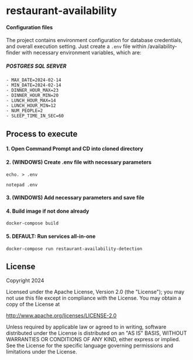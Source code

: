 # restaurant-availability

#### Configuration files

The project contains environment configuration for database credentials, and overall execution setting. Just create a `.env` file within /availability-finder with necessary environment variables, which are:

##### POSTGRES SQL SERVER
    - MAX_DATE=2024-02-14
    - MIN_DATE=2024-02-14
    - DINNER_HOUR_MAX=23
    - DINNER_HOUR_MIN=20
    - LUNCH_HOUR_MAX=14
    - LUNCH_HOUR_MIN=12
    - NUM_PEOPLE=2
    - SLEEP_TIME_IN_SEC=60

## Process to execute

#### 1. Open Command Prompt and CD into cloned directory

#### 2. (WINDOWS) Create .env file with necessary parameters
```shell
echo. > .env
```
```shell
notepad .env
```

#### 3. (WINDOWS) Add necessary parameters and save file

#### 4. Build image if not done already
```shell
docker-compose build
```

#### 5. DEFAULT: Run services all-in-one
```shell
docker-compose run restaurant-availability-detection
```

## License

Copyright 2024

Licensed under the Apache License, Version 2.0 (the "License");
you may not use this file except in compliance with the License.
You may obtain a copy of the License at

http://www.apache.org/licenses/LICENSE-2.0

Unless required by applicable law or agreed to in writing, software
distributed under the License is distributed on an "AS IS" BASIS,
WITHOUT WARRANTIES OR CONDITIONS OF ANY KIND, either express or implied.
See the License for the specific language governing permissions and
limitations under the License.